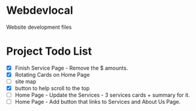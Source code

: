 # Webdevlocal
Website development files

# Project Todo List

- [X] Finish Service Page - Remove the $ amounts.
- [X] Rotating Cards on Home Page
- [ ] site map
- [X] button to help scroll to the top
- [ ] Home Page - Update the Services - 3 services cards + summary for it.
- [ ] Home Page - Add button that links to Services and About Us Page.

